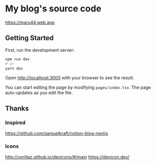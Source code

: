 # My blog's source code

https://maru44.web.app

## Getting Started

First, run the development server:

```bash
npm run dev
# or
yarn dev
```

Open [http://localhost:3000](http://localhost:3000) with your browser to see the result.

You can start editing the page by modifying `pages/index.tsx`. The page auto-updates as you edit the file.

## Thanks

### Inspired

https://github.com/samuelkraft/notion-blog-nextjs

### Icons

http://vorillaz.github.io/devicons/#/main
https://devicon.dev/
